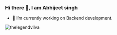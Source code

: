 ### Hi there 👋, I am Abhijeet singh

- 🔭 I’m currently working on Backend development.
<p align="left"> <img src="https://komarev.com/ghpvc/?username=Deadloss1801&label=Profile%20views&color=0e75b6&style=flat" alt="thelegendvilva" /> </p>
<!--
**DeadLoss1801/DeadLoss1801** is a ✨ _special_ ✨ repository because its `README.md` (this file) appears on your GitHub profile.

Here are some ideas to get you started:


- 🌱 I’m currently learning ...
- 👯 I’m looking to collaborate on ...
- 🤔 I’m looking for help with ...
- 💬 Ask me about ...
- 📫 How to reach me: ...
- 😄 Pronouns: ...
- ⚡ Fun fact: ...
-->
